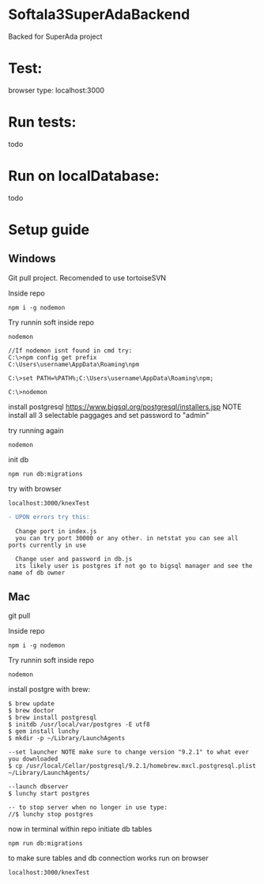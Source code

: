# Softala3SuperAdaBackend
Backed for SuperAda project

# Test:
browser type: localhost:3000

# Run tests:
todo

# Run on localDatabase:
todo

# Setup guide

## Windows

Git pull project.
Recomended to use tortoiseSVN

Inside repo

```
npm i -g nodemon
```

Try runnin soft inside repo
```
nodemon
```

```
//If nodemon isnt found in cmd try:
C:\>npm config get prefix
C:\Users\username\AppData\Roaming\npm

C:\>set PATH=%PATH%;C:\Users\username\AppData\Roaming\npm;

C:\>nodemon
```

install postgresql https://www.bigsql.org/postgresql/installers.jsp
NOTE install all 3 selectable paggages and set password to "admin"

try running again
```
nodemon
```

init db
```
npm run db:migrations
```

try with browser
```
localhost:3000/knexTest
```
```diff
- UPON errors try this:
```
```
  Change port in index.js
  you can try port 30000 or any other. in netstat you can see all ports currently in use
  
  Change user and password in db.js
  its likely user is postgres if not go to bigsql manager and see the name of db owner
```

## Mac

git pull

Inside repo

```
npm i -g nodemon
```

Try runnin soft inside repo
```
nodemon
```

install postgre with brew:

```
$ brew update
$ brew doctor
$ brew install postgresql
$ initdb /usr/local/var/postgres -E utf8
$ gem install lunchy
$ mkdir -p ~/Library/LaunchAgents

--set launcher NOTE make sure to change version "9.2.1" to what ever you downloaded
$ cp /usr/local/Cellar/postgresql/9.2.1/homebrew.mxcl.postgresql.plist ~/Library/LaunchAgents/

--launch dbserver
$ lunchy start postgres

-- to stop server when no longer in use type:
//$ lunchy stop postgres
```

now in terminal within repo initiate db tables
```
npm run db:migrations
```

to make sure tables and db connection works run on browser
```
localhost:3000/knexTest
```


